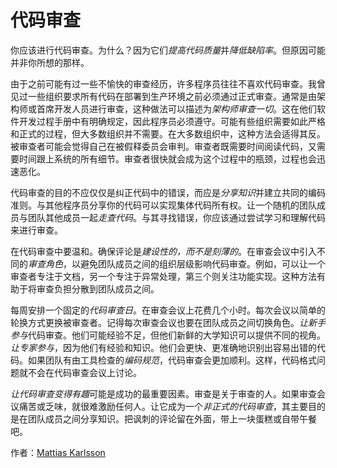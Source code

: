 # 代码审查

你应该进行代码审查。为什么？因为它们*提高代码质量*并*降低缺陷率*。但原因可能并非你所想的那样。

由于之前可能有过一些不愉快的审查经历，许多程序员往往不喜欢代码审查。我曾见过一些组织要求所有代码在部署到生产环境之前必须通过正式审查。通常是由架构师或首席开发人员进行审查，这种做法可以描述为*架构师审查一切*。这在他们软件开发过程手册中有明确规定，因此程序员必须遵守。可能有些组织需要如此严格和正式的过程，但大多数组织并不需要。在大多数组织中，这种方法会适得其反。被审查者可能会觉得自己在被假释委员会审判。审查者既需要时间阅读代码，又需要时间跟上系统的所有细节。审查者很快就会成为这个过程中的瓶颈，过程也会迅速恶化。

代码审查的目的不应仅仅是纠正代码中的错误，而应是*分享知识*并建立共同的编码准则。与其他程序员分享你的代码可以实现集体代码所有权。让一个随机的团队成员与团队其他成员一起*走查代码*。与其寻找错误，你应该通过尝试学习和理解代码来进行审查。

在代码审查中要温和。确保评论是*建设性的，而不是刻薄的*。在审查会议中引入不同的*审查角色*，以避免团队成员之间的组织层级影响代码审查。例如，可以让一个审查者专注于文档，另一个专注于异常处理，第三个则关注功能实现。这种方法有助于将审查负担分散到团队成员之间。

每周安排一个固定的*代码审查日*。在审查会议上花费几个小时。每次会议以简单的轮换方式更换被审查者。记得每次审查会议也要在团队成员之间切换角色。*让新手参与*代码审查。他们可能经验不足，但他们新鲜的大学知识可以提供不同的视角。*让专家参与*，因为他们有经验和知识。他们会更快、更准确地识别出容易出错的代码。如果团队有由工具检查的*编码规范*，代码审查会更加顺利。这样，代码格式问题就不会在代码审查会议上讨论。

*让代码审查变得有趣*可能是成功的最重要因素。审查是关于审查的人。如果审查会议痛苦或乏味，就很难激励任何人。让它成为一个*非正式的代码审查*，其主要目的是在团队成员之间分享知识。把讽刺的评论留在外面，带上一块蛋糕或自带午餐吧。

作者：[Mattias Karlsson](http://programmer.97things.oreilly.com/wiki/index.php/Mattias_Karlsson)